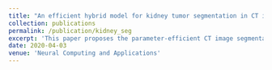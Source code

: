 ```yaml
---
title: "An efficient hybrid model for kidney tumor segmentation in CT images"
collection: publications
permalink: /publication/kidney_seg
excerpt: 'This paper proposes the parameter-efficient CT image segmentation for the kidney and tumor'
date: 2020-04-03
venue: 'Neural Computing and Applications'
---
```


